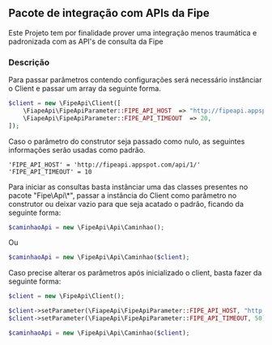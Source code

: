 ## Pacote de integração com APIs da Fipe

Este Projeto tem por finalidade prover uma integração menos traumática e padronizada com as API's de consulta da Fipe

### Descrição

Para passar parâmetros contendo configurações será necessário instânciar o Client e passar um array da seguinte forma.

```php
$client = new \FipeApi\Client([
    \FiapeApi\FipeApiParameter::FIPE_API_HOST  => "http://fipeapi.appspot.com/api/1/",
    \FiapeApi\FipeApiParameter::FIPE_API_TIMEOUT  => 20,
]);
```

Caso o parâmetro do construtor seja passado como nulo, as seguintes informações serão usadas como padrão.

    'FIPE_API_HOST' = 'http://fipeapi.appspot.com/api/1/'
    'FIPE_API_TIMEOUT' = 10

Para iniciar as consultas basta instânciar uma das classes presentes no pacote "Fipe\Api\\*", passar a instância do Client 
como parâmetro no construtor ou deixar vazio para que seja acatado o padrão, ficando da seguinte forma:

```php
$caminhaoApi = new \FipeApi\Api\Caminhao();
```

Ou

```php
$caminhaoApi = new \FipeApi\Api\Caminhao($client);
```

Caso precise alterar os parâmetros após inicializado o client, basta fazer da seguinte forma:

```php
$client = new \FipeApi\Client();

$client->setParameter(\FiapeApi\FipeApiParameter::FIPE_API_HOST, "http://fipeapi.appspot.com/api/1/");
$client->setParameter(\FiapeApi\FipeApiParameter::FIPE_API_TIMEOUT, 50);

$caminhaoApi = new \FipeApi\Api\Caminhao($client);
```

[Bitbucket]: <https://github.com/adrianolaselva/fipeapi.git>